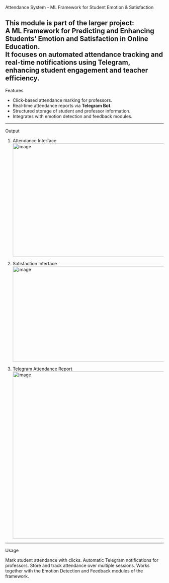 Attendance System - ML Framework for Student Emotion & Satisfaction

This module is part of the larger project:  
A ML Framework for Predicting and Enhancing Students’ Emotion and Satisfaction in Online Education.  
It focuses on automated attendance tracking and real-time notifications using Telegram, enhancing student engagement and teacher efficiency.
---

Features
- Click-based attendance marking for professors.
- Real-time attendance reports via **Telegram Bot**.
- Structured storage of student and professor information.
- Integrates with emotion detection and feedback modules.
---

Output

1. Attendance Interface
   <img width="804" height="359" alt="image" src="https://github.com/user-attachments/assets/c4602803-232d-4d65-9df9-0383c20102e8" />  

2. Satisfaction Interface
   <img width="793" height="303" alt="image" src="https://github.com/user-attachments/assets/c6ed5699-6515-4442-bc52-01833cf06da1" />

3. Telegram Attendance Report
   <img width="764" height="530" alt="image" src="https://github.com/user-attachments/assets/4766731e-2d3a-41ae-940b-3dbc0c51adb9" /> 

---

Usage

Mark student attendance with clicks.
Automatic Telegram notifications for professors.
Store and track attendance over multiple sessions.
Works together with the Emotion Detection and Feedback modules of the framework.



